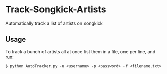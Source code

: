 # Track-Songkick-Artists


Automatically track a list of artists on songkick

## Usage

To track a bunch of artists all at once list them in a file, one per line, and run:

    $ python AutoTracker.py -u <username> -p <password> -f <filename.txt> 